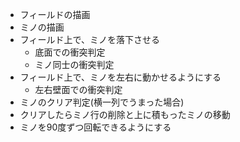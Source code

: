 - フィールドの描画
- ミノの描画
- フィールド上で、ミノを落下させる
  - 底面での衝突判定
  - ミノ同士の衝突判定
- フィールド上で、ミノを左右に動かせるようにする
  - 左右壁面での衝突判定
- ミノのクリア判定(横一列でうまった場合)
- クリアしたらミノ行の削除と上に積もったミノの移動
- ミノを90度ずつ回転できるようにする